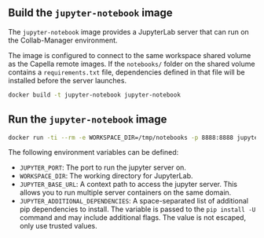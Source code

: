 <!--
 ~ SPDX-FileCopyrightText: Copyright DB InfraGO AG and contributors
 ~ SPDX-License-Identifier: Apache-2.0
 -->

## Build the `jupyter-notebook` image

The `jupyter-notebook` image provides a JupyterLab server that can run on the
Collab-Manager environment.

The image is configured to connect to the same workspace shared volume as the
Capella remote images. If the `notebooks/` folder on the shared volume contains
a `requirements.txt` file, dependencies defined in that file will be installed
before the server launches.

```zsh
docker build -t jupyter-notebook jupyter-notebook
```

## Run the `jupyter-notebook` image

```zsh
docker run -ti --rm -e WORKSPACE_DIR=/tmp/notebooks -p 8888:8888 jupyter-notebook
```

The following environment variables can be defined:

- `JUPYTER_PORT`: The port to run the jupyter server on.
- `WORKSPACE_DIR`: The working directory for JupyterLab.
- `JUPYTER_BASE_URL`: A context path to access the jupyter server. This allows
  you to run multiple server containers on the same domain.
- `JUPYTER_ADDITIONAL_DEPENDENCIES`: A space-separated list of additional pip
  dependencies to install. The variable is passed to the `pip install -U`
  command and may include additional flags. The value is not escaped, only use
  trusted values.
